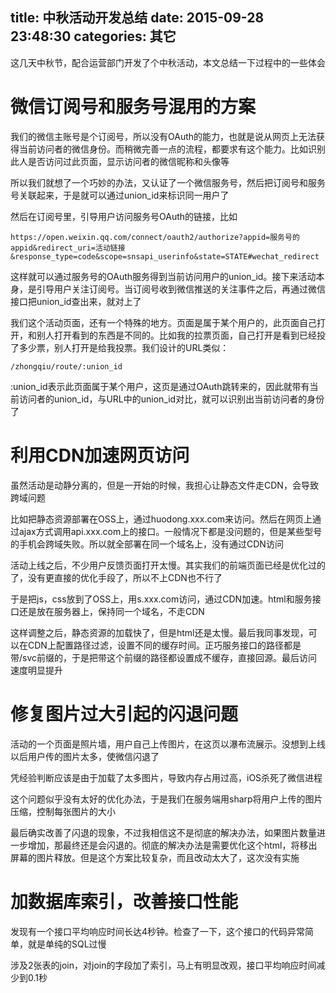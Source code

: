 title: 中秋活动开发总结
date: 2015-09-28 23:48:30
categories: 其它
---
这几天中秋节，配合运营部门开发了个中秋活动，本文总结一下过程中的一些体会
<!--more-->

# 微信订阅号和服务号混用的方案

我们的微信主账号是个订阅号，所以没有OAuth的能力，也就是说从网页上无法获得当前访问者的微信身份。而稍微完善一点的流程，都要求有这个能力。比如识别此人是否访问过此页面，显示访问者的微信昵称和头像等

所以我们就想了一个巧妙的办法，又认证了一个微信服务号，然后把订阅号和服务号关联起来，于是就可以通过union_id来标识同一用户了

然后在订阅号里，引导用户访问服务号OAuth的链接，比如
```
https://open.weixin.qq.com/connect/oauth2/authorize?appid=服务号的appid&redirect_uri=活动链接&response_type=code&scope=snsapi_userinfo&state=STATE#wechat_redirect
```
这样就可以通过服务号的OAuth服务得到当前访问用户的union_id。接下来活动本身，是引导用户关注订阅号。当订阅号收到微信推送的关注事件之后，再通过微信接口把union_id查出来，就对上了

我们这个活动页面，还有一个特殊的地方。页面是属于某个用户的，此页面自己打开，和别人打开看到的东西是不同的。比如我的拉票页面，自己打开是看到已经投了多少票，别人打开是给我投票。我们设计的URL类似：
```
/zhongqiu/route/:union_id
```
:union_id表示此页面属于某个用户，这页是通过OAuth跳转来的，因此就带有当前访问者的union_id，与URL中的union_id对比，就可以识别出当前访问者的身份了

# 利用CDN加速网页访问

虽然活动是动静分离的，但是一开始的时候，我担心让静态文件走CDN，会导致跨域问题

比如把静态资源部署在OSS上，通过huodong.xxx.com来访问。然后在网页上通过ajax方式调用api.xxx.com上的接口。一般情况下都是没问题的，但是某些型号的手机会跨域失败。所以就全部署在同一个域名上，没有通过CDN访问

活动上线之后，不少用户反馈页面打开太慢。其实我们的前端页面已经是优化过的了，没有更直接的优化手段了，所以不上CDN也不行了

于是把js，css放到了OSS上，用s.xxx.com访问，通过CDN加速。html和服务接口还是放在服务器上，保持同一个域名，不走CDN

这样调整之后，静态资源的加载快了，但是html还是太慢。最后我同事发现，可以在CDN上配置路径过滤，设置不同的缓存时间。正巧服务接口的路径都是带/svc前缀的，于是把带这个前缀的路径都设置成不缓存，直接回源。最后访问速度明显提升

# 修复图片过大引起的闪退问题

活动的一个页面是照片墙，用户自己上传图片，在这页以瀑布流展示。没想到上线以后用户传的图片太多，使微信闪退了

凭经验判断应该是由于加载了太多图片，导致内存占用过高，iOS杀死了微信进程

这个问题似乎没有太好的优化办法，于是我们在服务端用sharp将用户上传的图片压缩，控制每张图片的大小

最后确实改善了闪退的现象，不过我相信这不是彻底的解决办法，如果图片数量进一步增加，那最终还是会闪退的。彻底的解决办法是需要优化这个html，将移出屏幕的图片释放。但是这个方案比较复杂，而且改动太大了，这次没有实施

# 加数据库索引，改善接口性能

发现有一个接口平均响应时间长达4秒钟。检查了一下，这个接口的代码异常简单，就是单纯的SQL过慢

涉及2张表的join，对join的字段加了索引，马上有明显改观，接口平均响应时间减少到0.1秒

